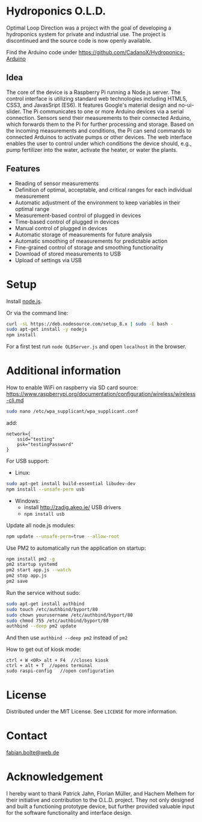 # Hydroponics O.L.D.

Optimal Loop Direction was a project with the goal of developing a hydroponics system for private and industrial use. The project is discontinued and the source code is now openly available.

Find the Arduino code under https://github.com/CadanoX/Hydroponics-Arduino

## Idea

The core of the device is a Raspberry Pi running a Node.js server. The
control interface is utilizing standard web technologies including HTML5,
CSS3, and JavasSript (ES6). It features Google's material design and
no-ui-slider. The Pi communicates to one or more Arduino devices via a
serial connection. Sensors send their measurements to their connected
Arduino, which forwards them to the Pi for further processing and storage.
Based on the incoming measurements and conditions, the Pi can send
commands to connected Arduinos to activate pumps or other devices. The web
interface enables the user to control under which conditions the device
should, e.g., pump fertilizer into the water, activate the heater, or
water the plants.

## Features

- Reading of sensor measurements
- Definition of optimal, acceptable, and critical ranges for each individual measurement
- Automatic adjustment of the environment to keep variables in their optimal range
- Measurement-based control of plugged in devices
- Time-based control of plugged in devices
- Manual control of plugged in devices
- Automatic storage of measurements for future analysis
- Automatic smoothing of measurements for predictable action
- Fine-grained control of storage and smoothing functionality
- Download of stored measurements to USB
- Upload of settings via USB

# Setup

Install [node.js](https://nodejs.org/en/download/package-manager/).

Or via the command line:

```sh
curl -sL https://deb.nodesource.com/setup_8.x | sudo -E bash -
sudo apt-get install -y nodejs
npm install
```

For a first test run `node OLDServer.js` and open `localhost` in the browser.

# Additional information

How to enable WiFi on raspberry via SD card
source: https://www.raspberrypi.org/documentation/configuration/wireless/wireless-cli.md

```sh
sudo nano /etc/wpa_supplicant/wpa_supplicant.conf
```

add:

```
network={
    ssid="testing"
    psk="testingPassword"
}
```

For USB support:

- Linux:

```sh
sudo apt-get install build-essential libudev-dev
npm install --unsafe-perm usb
```

- Windows:
  - install http://zadig.akeo.ie/ USB drivers
  - `npm install usb`

Update all node.js modules:

```sh
npm update --unsafe-perm=true --allow-root
```

Use PM2 to automatically run the application on startup:

```sh
npm install pm2 -g
pm2 startup systemd
pm2 start app.js --watch
pm2 stop app.js
pm2 save
```

Run the service without sudo:

```sh
sudo apt-get install authbind
sudo touch /etc/authbind/byport/80
sudo chown yourusername /etc/authbind/byport/80
sudo chmod 755 /etc/authbind/byport/80
authbind --deep pm2 update
```

And then use `authbind --deep pm2` instead of `pm2`

How to get out of kiosk mode:

```
ctrl + W <OR> alt + F4	//closes kiosk
ctrl + alt + T	//opens terminal
sudo raspi-config	//open configuration
```

# License

Distributed under the MIT License. See `LICENSE` for more information.

# Contact

fabian.bolte@web.de

# Acknowledgement

I hereby want to thank Patrick Jahn, Florian Müller, and Hachem Melhem for their initiative and contribution to the O.L.D. project. They not only designed and built a functioning prototype device, but further provided valuable input for the software functionality and interface design.
